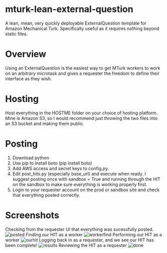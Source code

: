 # mturk-lean-external-question
A lean, mean, very quickly deployable ExternalQuestion template for Amazon Mechanical Turk. Specifically useful as it requires nothing beyond static files. 

# Overview
Using an ExternalQuestion is the easiest way to get MTurk workers to work on an arbitrary microtask and gives a requester the freedom to define their interface as they wish.

# Hosting
Host everything in the HOSTME folder on your choice of hosting platform. Mine is Amazon S3, so I would recommend just throwing the two files into an S3 bucket and making them public.

# Posting 
1. Download python
2. Use pip to install boto (pip install boto)
3. Add AWS access and secret keys to config.py.
4. Edit post_hits.py (especially base_url) and execute when ready. I suggest posting once with sandbox = True and running through the HIT on the sandbox to make sure everything is working properly first.
5. Login to your requester account on the prod or sandbox site and check that everything posted correctly.

# Screenshots
Checking from the requester UI that everything was sucessfully posted.
![posted](https://cloud.githubusercontent.com/assets/3171564/24210547/7a3a677c-0ef7-11e7-8d24-819115c3bf2f.png)
Finding our HIT as a worker
![workerfind](https://cloud.githubusercontent.com/assets/3171564/24210622/ae7138fe-0ef7-11e7-8727-ee425b2ef989.png)
Performing our HIT as a worker
![ourhit](https://cloud.githubusercontent.com/assets/3171564/24210543/779ad182-0ef7-11e7-9e67-fd2ee3672803.png)
Logging back in as a requester, and we see our HIT has been complete!
![results](https://cloud.githubusercontent.com/assets/3171564/24210540/7660ef4a-0ef7-11e7-8bac-9603fea6f86c.png)
Reviewing the HIT as a requester
![done](https://cloud.githubusercontent.com/assets/3171564/24210536/72fda334-0ef7-11e7-9329-32cd71d6d1ee.png)

